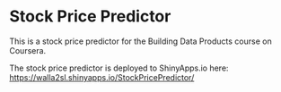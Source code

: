 Stock Price Predictor
========================================
This is a stock price predictor for the Building Data Products course on Coursera.

The stock price predictor is deployed to ShinyApps.io here:
https://walla2sl.shinyapps.io/StockPricePredictor/
